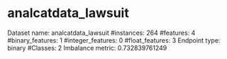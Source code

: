 # analcatdata_lawsuit
Dataset name: analcatdata_lawsuit
#instances: 264
#features: 4
  #binary_features: 1
  #integer_features: 0
  #float_features: 3
Endpoint type: binary
#Classes: 2
Imbalance metric: 0.732839761249
